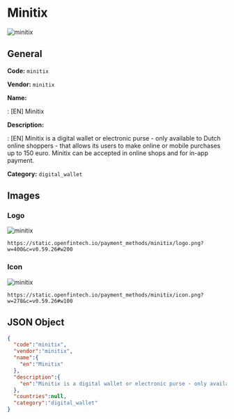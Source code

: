
# Minitix 
![minitix](https://static.openfintech.io/payment_methods/minitix/logo.png?w=400&c=v0.59.26#w200)  

## General 
**Code:** `minitix` 
 
**Vendor:** `minitix` 
 
**Name:** 
 
:	[EN] Minitix 
 
**Description:** 
 
: [EN] Minitix is a digital wallet or electronic purse - only available to Dutch online shoppers - that allows its users to make online or mobile purchases up to 150 euro. Minitix can be accepted in online shops and for in-app payment. 
 
**Category:** `digital_wallet` 
 

## Images 

### Logo 
![minitix](https://static.openfintech.io/payment_methods/minitix/logo.png?w=400&c=v0.59.26#w200)  

```
https://static.openfintech.io/payment_methods/minitix/logo.png?w=400&c=v0.59.26#w200
```  

### Icon 
![minitix](https://static.openfintech.io/payment_methods/minitix/icon.png?w=278&c=v0.59.26#w100)  

```
https://static.openfintech.io/payment_methods/minitix/icon.png?w=278&c=v0.59.26#w100
```  

## JSON Object 

```json
{
  "code":"minitix",
  "vendor":"minitix",
  "name":{
    "en":"Minitix"
  },
  "description":{
    "en":"Minitix is a digital wallet or electronic purse - only available to Dutch online shoppers - that allows its users to make online or mobile purchases up to 150 euro. Minitix can be accepted in online shops and for in-app payment."
  },
  "countries":null,
  "category":"digital_wallet"
}
```  
